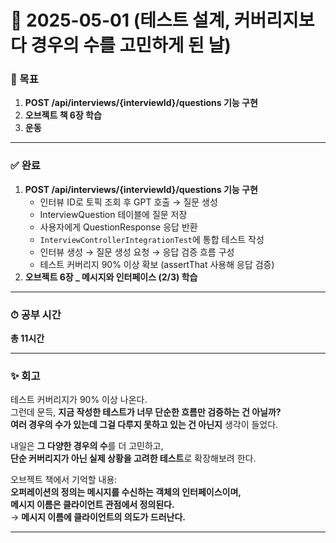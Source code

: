 # 📅 2025-05-01 (테스트 설계, 커버리지보다 경우의 수를 고민하게 된 날)

### 🎯 목표
1. **POST /api/interviews/{interviewId}/questions 기능 구현**
2. **오브젝트 책 6장 학습**
3. **운동**

---

### ✅ 완료
1. **POST /api/interviews/{interviewId}/questions 기능 구현**
   - 인터뷰 ID로 토픽 조회 후 GPT 호출 → 질문 생성
   - InterviewQuestion 테이블에 질문 저장
   - 사용자에게 QuestionResponse 응답 반환
   - `InterviewControllerIntegrationTest`에 통합 테스트 작성
   - 인터뷰 생성 → 질문 생성 요청 → 응답 검증 흐름 구성
   - 테스트 커버리지 90% 이상 확보 (assertThat 사용해 응답 검증)
2. **오브젝트 6장 _ 메시지와 인터페이스 (2/3) 학습**

---

### ⏱ 공부 시간  
**총 11시간**

---

### ✨ 회고

테스트 커버리지가 90% 이상 나온다.  
그런데 문득, **지금 작성한 테스트가 너무 단순한 흐름만 검증하는 건 아닐까?**  
**여러 경우의 수가 있는데 그걸 다루지 못하고 있는 건 아닌지** 생각이 들었다.

내일은 **그 다양한 경우의 수**를 더 고민하고,  
**단순 커버리지가 아닌 실제 상황을 고려한 테스트**로 확장해보려 한다.

오브젝트 책에서 기억할 내용:  
**오퍼레이션의 정의는 메시지를 수신하는 객체의 인터페이스이며,  
메시지 이름은 클라이언트 관점에서 정의된다.**  
→ **메시지 이름에 클라이언트의 의도가 드러난다.**

---
